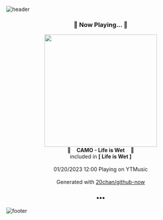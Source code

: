 ![header](https://capsule-render.vercel.app/api?type=wave&height=170&section=header&text=Hi.%20I'm%20SHIFT&fontColor=090707&fontAlignX=45&fontAlignY=65&fontSize=100)

<h3 align="center">🎵 Now Playing... 🎵</h3>
<p align="center">
  <a href="https://music.youtube.com/watch?v=-pT3EMTTX9Q">
    <img width="300" src="https://lh3.googleusercontent.com/2G3o-K8uFaMiyryk65O1x6WUJ5pgDKUy_QOwV4bx0yy-LvxJNOfuuItzl_bxTxqiKLqlxfbCst_DnvXh">
  </a>
  <br>
  🎵&nbsp&nbsp&nbsp <b>CAMO - Life is Wet</b> &nbsp&nbsp&nbsp🎵
  <br>
  included in <b>[ Life is Wet ]</b>
  
  <br />
  <br />
  01/20/2023 12:00 Playing on YTMusic
  <br />
  <br />
  Generated with <a href="https://github.com/20chan/github-now">20chan/github-now</a>
</p>

<h3 align="center">•••</h3>

![footer](https://capsule-render.vercel.app/api?type=wave&height=150&section=footer)
